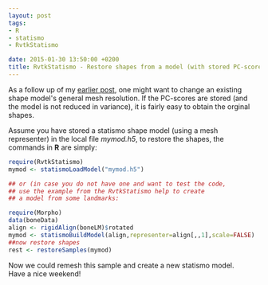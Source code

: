 ```yaml
---
layout: post
tags: 
- R 
- statismo
- RvtkStatismo

date: 2015-01-30 13:50:00 +0200
title: RvtkStatismo - Restore shapes from a model (with stored PC-scores)
---
```

As a follow up of my [earlier post](/2015/01/30/remeshList/), one might want to change an existing shape model's general mesh resolution. If the PC-scores are stored (and the model is not reduced in variance), it is fairly easy to obtain the orginal shapes.

Assume you have stored a statismo shape model (using a mesh representer) in the local file *mymod.h5*, to restore the shapes, the commands in **R** are simply:

```r
require(RvtkStatismo)
mymod <- statismoLoadModel("mymod.h5")

## or (in case you do not have one and want to test the code,
## use the example from the RvtkStatismo help to create 
## a model from some landmarks:

require(Morpho)
data(boneData)
align <- rigidAlign(boneLM)$rotated
mymod <- statismoBuildModel(align,representer=align[,,1],scale=FALSE)
##now restore shapes
rest <- restoreSamples(mymod)
```

Now we could remesh this sample and create a new statismo model. <br>
Have a nice weekend!